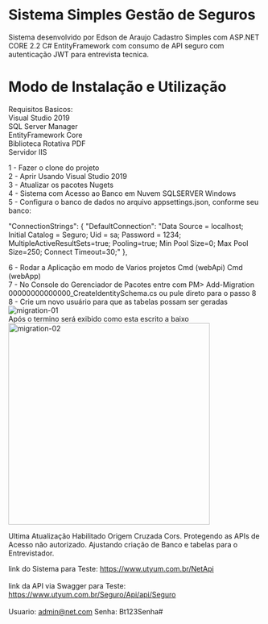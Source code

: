 # Sistema Simples Gestão de Seguros
Sistema desenvolvido por Edson de Araujo
Cadastro Simples com ASP.NET CORE 2.2 C# EntityFramework com consumo de API seguro com autenticação JWT para entrevista tecnica.

# Modo de Instalação e Utilização

Requisitos Basicos:<br>
Visual Studio 2019<br>
SQL Server Manager<br>
EntityFramework Core<br>
Biblioteca Rotativa PDF<br>
Servidor IIS<br>

1 - Fazer o clone do projeto<br>
2 - Aprir Usando Visual Studio 2019<br>
3 - Atualizar os pacotes Nugets<br>
4 - Sistema com Acesso ao Banco em Nuvem SQLSERVER Windows<br>
5 - Configura o banco de dados no arquivo appsettings.json, conforme seu banco:<br>

"ConnectionStrings": { "DefaultConnection": "Data Source = localhost; Initial Catalog = Seguro; Uid = sa; Password = 1234; MultipleActiveResultSets=true; Pooling=true; Min Pool Size=0; Max Pool Size=250; Connect Timeout=30;" },<br>

6 - Rodar a Aplicação em modo de Varios projetos Cmd (webApi) Cmd (webApp)<br>
7 - No Console do Gerenciador de Pacotes entre com PM> Add-Migration 00000000000000_CreateIdentitySchema.cs ou pule direto para o passo 8<br>
8 - Crie um novo usuário para que as tabelas possam ser geradas<br>
<img src='https://i.postimg.cc/VdY4cT3k/migration-01.png' border='0' alt='migration-01'/><br>
Após o termino será exibido como esta escrito a baixo<br>
<img src='https://i.postimg.cc/GBjHr8kV/migration-02.png' border='0' width="400" height="400" alt='migration-02'/><br>


Ultima Atualização Habilitado Origem Cruzada Cors.
       Protegendo as APIs de Acesso não autorizado. 
       Ajustando criação de Banco e tabelas para o Entrevistador.

link do Sistema para Teste: https://www.utyum.com.br/NetApi
<br><br>
link da API via Swagger para Teste: https://www.utyum.com.br/Seguro/Api/api/Seguro
<br><br>
Usuario: admin@net.com  Senha: Bt123Senha#
